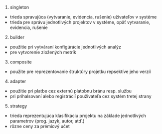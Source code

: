 1. singleton
- trieda spravujúca (vytvaranie, evidencia, rušenie) uživateľov v systéme
- trieda pre správu jednotlivých projektov v systéme, opäť vytvaranie, evidencia, rušenie

2. builder
- použitie pri vytváraní konfigúrácie jednotlivých analýz
- pre vytvorenie zložených metrík 

3. composite
- použite pre reprezentovanie štruktúry projetku repsektíve jeho verzíí 

4. adapter
- použitie pri platbe cez externú platobnu bránu resp. službu 
- pri prihalsovaní alebo registrácií použivateľa cez systém tretej strany

5. strategy
- trieda reprezentujúca klasifikáciu projektu na základe jednotlivých parametrov (prog. jazyk, autor, atď.)
-  rôzne ceny za prémiový učet
